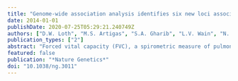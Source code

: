```yaml
---
title: "Genome-wide association analysis identifies six new loci associated with forced vital capacity"
date: 2014-01-01
publishDate: 2020-07-25T05:29:21.240749Z
authors: ["D.W. Loth", "M.S. Artigas", "S.A. Gharib", "L.V. Wain", "N. Franceschini", "B. Koch", "T.D. Pottinger", "A.V. Smith", "Q. Duan", "C. Oldmeadow"]
publication_types: ["2"]
abstract: "Forced vital capacity (FVC), a spirometric measure of pulmonary function, reflects lung volume and is used to diagnose and monitor lung diseases. We performed genome-wide association study meta-analysis of FVC in 52,253 individuals from 26 studies and followed up the top associations in 32,917 additional individuals of European ancestry. We found six new regions associated at genome-wide significance (P textless 5 × 10-8) with FVC in or near EFEMP1, BMP6, MIR129-2-HSD17B12, PRDM11, WWOX and KCNJ2. Two loci previously associated with spirometric measures (GSTCD and PTCH1) were related to FVC. Newly implicated regions were followed up in samples from African-American, Korean, Chinese and Hispanic individuals. We detected transcripts for all six newly implicated genes in human lung tissue. The new loci may inform mechanisms involved in lung development and the pathogenesis of restrictive lung disease.© 2014 Nature America, Inc. All rights reserved."
featured: false
publication: "*Nature Genetics*"
doi: "10.1038/ng.3011"
---
```



